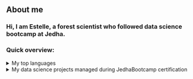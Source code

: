 ## About me
### Hi, I am Estelle, a forest scientist who followed data science bootcamp at Jedha.

<!--
**NoyE-R/NoyE-R** is a ✨ _special_ ✨ repository because its `README.md` (this file) appears on your GitHub profile.
-->

### Quick overview:
<details>
<summary>My top languages</summary>

| Rank | Languages |
|-----:|-----------|
|     1| R         |
|     2| Python    |
|     3| SQL       |
  
</details>

<details>
<summary>My data science projects managed during JedhaBootcamp certification</summary>

| Technics | Project | Tags | Git repository |
|----------|---------|------|----------------|
| Data visualization | Speed Dating Challenge | #Seaborn #Kaggle | JF_B2_SpeedDating |
| Supervised Machine Learning | Walmart Sales | #LinearRegression | JF_B3_ML |
| Supervised Machine Learning | Conversion Rate Challenge | #RandomForest #DecisionTree #ADABoost| JF_B3_ML |
| Unsupervised Machine Learning | Uber PickUps | #Kmeans #DBScan | JF_B3_ML |
| Deep Learning | AT & T | #NLP | JF_B4_ATT |
| API and Web Scraping | Booking | #Scrapy #Boto3 | JF_B1_Kayak |
| Web Dashboard and API | Get Around | #streamlit #fastapi | JF_B5_GetAround |
| Supervised Machine Learning and Deep Learning | Swiss protective forests | #Dashboard #HGBoost | JF_B6_ProtectiveForest |

</details>
